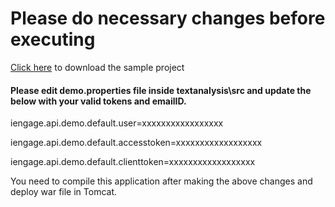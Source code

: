 # Please do necessary changes before executing

[Click here](https://github.com/iEngage/samples/archive/master.zip) to download the sample project

#### Please edit demo.properties file inside textanalysis\src and update the below with your valid tokens and emailID.

iengage.api.demo.default.user=xxxxxxxxxxxxxxxxx

iengage.api.demo.default.accesstoken=xxxxxxxxxxxxxxxxxx

iengage.api.demo.default.clienttoken=xxxxxxxxxxxxxxxxxx

You need to compile this application after making the above changes and deploy war file in Tomcat.
